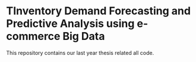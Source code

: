 # TInventory Demand Forecasting and Predictive Analysis using e-commerce Big Data

This repository contains our last year thesis related all code.
